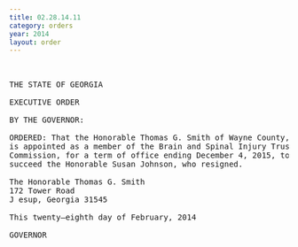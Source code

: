 ```yaml
---
title: 02.28.14.11
category: orders
year: 2014
layout: order
---
```


<pre> 

THE STATE OF GEORGIA

EXECUTIVE ORDER

BY THE GOVERNOR:

ORDERED: That the Honorable Thomas G. Smith of Wayne County, Georgia,
is appointed as a member of the Brain and Spinal Injury Trust Fund
Commission, for a term of office ending December 4, 2015, to
succeed the Honorable Susan Johnson, who resigned.

The Honorable Thomas G. Smith
172 Tower Road
J esup, Georgia 31545

This twenty—eighth day of February, 2014

GOVERNOR

</pre>
